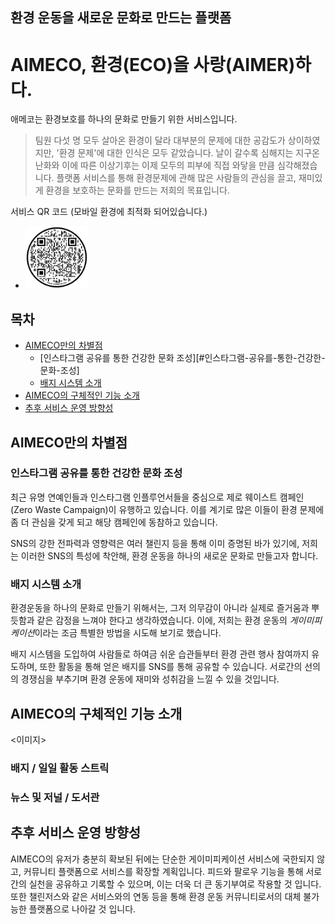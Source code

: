 ## 환경 운동을 새로운 문화로 만드는 플랫폼

# AIMECO, 환경(ECO)을 사랑(AIMER)하다.

애메코는 환경보호를 하나의 문화로 만들기 위한 서비스입니다.

> 팀원 다섯 명 모두 살아온 환경이 달라 대부분의 문제에 대한 공감도가 상이하였지만, '환경 문제'에 대한 인식은 모두 같았습니다. 날이 갈수록 심해지는 지구온난화와 이에 따른 이상기후는 이제 모두의 피부에 직접 와닿을 만큼 심각해졌습니다. 플랫폼 서비스를 통해 환경문제에 관해 많은 사람들의 관심을 끌고, 재미있게 환경을 보호하는 문화를 만드는 저희의 목표입니다.

서비스 QR 코드 (모바일 환경에 최적화 되어있습니다.)

- <img src="https://raw.githubusercontent.com/woog2roid/devel5pers-connecthon/main/docs/QRcode.png" alt="QR코드" style="width: 100px;"/>

## 목차

- [AIMECO만의 차별점](#AIMECO만의-차별점)
  - [인스타그램 공유를 통한 건강한 문화 조성][#인스타그램-공유를-통한-건강한-문화-조성]
  - [배지 시스템 소개](#배지-시스템-소개)
- [AIMECO의 구체적인 기능 소개](#AIMECO의-구체적인-기능-소개)
- [추후 서비스 운영 방향성](#추후-서비스-운영-방향성)

## AIMECO만의 차별점

### 인스타그램 공유를 통한 건강한 문화 조성

최근 유명 연예인들과 인스타그램 인플루언서들을 중심으로 제로 웨이스트 캠페인(Zero Waste Campaign)이 유행하고 있습니다. 이를 계기로 많은 이들이 환경 문제에 좀 더 관심을 갖게 되고 해당 캠페인에 동참하고 있습니다.

SNS의 강한 전파력과 영향력은 여러 챌린지 등을 통해 이미 증명된 바가 있기에, 저희는 이러한 SNS의 특성에 착안해, 환경 운동을 하나의 새로운 문화로 만들고자 합니다.

### 배지 시스템 소개

환경운동을 하나의 문화로 만들기 위해서는, 그저 의무감이 아니라 실제로 즐거움과 뿌듯함과 같은 감정을 느껴야 한다고 생각하였습니다. 이에, 저희는 환경 운동의 *게이미피케이션*이라는 조금 특별한 방법을 시도해 보기로 했습니다.

배지 시스템을 도입하여 사람들로 하여금 쉬운 습관들부터 환경 관련 행사 참여까지 유도하며, 또한 활동을 통해 얻은 배지를 SNS를 통해 공유할 수 있습니다. 서로간의 선의의 경쟁심을 부추기며 환경 운동에 재미와 성취감을 느낄 수 있을 것입니다.

## AIMECO의 구체적인 기능 소개

<이미지>

### 배지 / 일일 활동 스트릭

### 뉴스 및 저널 / 도서관

## 추후 서비스 운영 방향성

AIMECO의 유저가 충분히 확보된 뒤에는 단순한 게이미피케이션 서비스에 국한되지 않고, 커뮤니티 플랫폼으로 서비스를 확장할 계획입니다. 피드와 팔로우 기능을 통해 서로간의 실천을 공유하고 기록할 수 있으며, 이는 더욱 더 큰 동기부여로 작용할 것 입니다. 또한 챌린저스와 같은 서비스와의 연동 등을 통해 환경 운동 커뮤니티로서의 대체 불가능한 플랫폼으로 나아갈 것 입니다.
